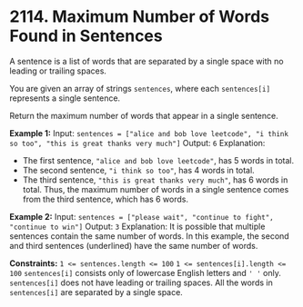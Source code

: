 # 2114. Maximum Number of Words Found in Sentences

A sentence is a list of words that are separated by a single space with no leading or trailing spaces.

You are given an array of strings ```sentences```, where each ```sentences[i]``` represents a single sentence.

Return the maximum number of words that appear in a single sentence.

 

**Example 1:**
Input: ```sentences = ["alice and bob love leetcode", "i think so too", "this is great thanks very much"]```
Output: ```6```
Explanation: 
- The first sentence, ```"alice and bob love leetcode"```, has 5 words in total.
- The second sentence, ```"i think so too"```, has 4 words in total.
- The third sentence, ```"this is great thanks very much"```, has 6 words in total.
Thus, the maximum number of words in a single sentence comes from the third sentence, which has 6 words.

**Example 2:**
Input: ```sentences = ["please wait", "continue to fight", "continue to win"]```
Output: ```3```
Explanation: It is possible that multiple sentences contain the same number of words. 
In this example, the second and third sentences (underlined) have the same number of words.
 

**Constraints:**
```1 <= sentences.length <= 100```
```1 <= sentences[i].length <= 100```
```sentences[i]``` consists only of lowercase English letters and ```' '``` only.
```sentences[i]``` does not have leading or trailing spaces.
All the words in ```sentences[i]``` are separated by a single space.